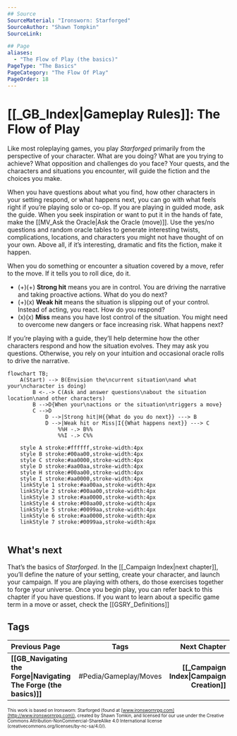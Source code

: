 ```yaml
---
## Source
SourceMaterial: "Ironsworn: Starforged"
SourceAuthor: "Shawn Tompkin"
SourceLink: 

## Page
aliases:
  - "The Flow of Play (the basics)"
PageType: "The Basics"
PageCategory: "The Flow Of Play"
PageOrder: 18
---
```

# [[_GB_Index|Gameplay Rules]]: The Flow of Play
Like most roleplaying games, you play _Starforged_ primarily from the perspective of your character. What are you doing? What are you trying to achieve? What opposition and challenges do you face? Your quests, and the characters and situations you encounter, will guide the fiction and the choices you make.

When you have questions about what you find, how other characters in your setting respond, or what happens next, you can go with what feels right if you’re playing solo or co-op. If you are playing in guided mode, ask the guide. When you seek inspiration or want to put it in the hands of fate, make the [[MV_Ask the Oracle|Ask the Oracle (move)]]. Use the yes/no questions and random oracle tables to generate interesting twists, complications, locations, and characters you might not have thought of on your own. Above all, if it’s interesting, dramatic and fits the fiction, make it happen.

When you do something or encounter a situation covered by a move, refer to the move. If it tells you to roll dice, do it.

* (+)(+) **Strong hit** means you are in control. You are driving the narrative and taking proactive actions. What do you do next?
* (+)(x) **Weak hit** means the situation is slipping out of your control. Instead of acting, you react. How do you respond?
* (x)(x) **Miss** means you have lost control of the situation. You might need to overcome new dangers or face increasing risk. What happens next?

If you’re playing with a guide, they’ll help determine how the other characters respond and how the situation evolves. They may ask you questions. Otherwise, you rely on your intuition and occasional oracle rolls to drive the narrative.

```mermaid
flowchart TB;
	A(Start) --> B(Envision the\ncurrent situation\nand what your\ncharacter is doing)
		B <-.-> C(Ask and answer questions\nabout the situation location\nand other characters)
		B -->D{When your\nactions or the situation\ntriggers a move}
		C -->D
			D -->|Strong hit|H{{What do you do next}} ---> B
			D -->|Weak hit or Miss|I{{What happens next}} ---> C
				%%H -.> B%%
				%%I -.> C%%
	
	style A stroke:#ffffff,stroke-width:4px
	style B stroke:#00aa00,stroke-width:4px
	style C stroke:#aa0000,stroke-width:4px
	style D stroke:#aa00aa,stroke-width:4px
	style H stroke:#00aa00,stroke-width:4px
	style I stroke:#aa0000,stroke-width:4px
	linkStyle 1 stroke:#aa00aa,stroke-width:4px
	linkStyle 2 stroke:#00aa00,stroke-width:4px
	linkStyle 3 stroke:#aa0000,stroke-width:4px
	linkStyle 4 stroke:#00aa00,stroke-width:4px
	linkStyle 5 stroke:#0099aa,stroke-width:4px
	linkStyle 6 stroke:#aa0000,stroke-width:4px
	linkStyle 7 stroke:#0099aa,stroke-width:4px
	
```

## What's next
That’s the basics of _Starforged_. In the [[_Campaign Index|next chapter]], you’ll define the nature of your setting, create your character, and launch your campaign. If you are playing with others, do those exercises together to forge your universe. Once you begin play, you can refer back to this chapter if you have questions. If you want to learn about a specific game term in a move or asset, check the [[GSRY_Definitions]]

## Tags
| Previous Page | Tags | Next Chapter |
|:--- |:---:| ---:|
| **[[GB_Navigating the Forge\|Navigating The Forge (the basics)]]** | #Pedia/Gameplay/Moves | **[[_Campaign Index\|Campaign Creation]]** |

<font size=-2>This work is based on Ironsworn: Starforged (found at [www.ironswornrpg.com](http://www.ironswornrpg.com)), created by Shawn Tomkin, and licensed for our use under the Creative Commons Attribution-NonCommercial-ShareAlike 4.0 International license  (creativecommons.org/licenses/by-nc-sa/4.0/).</font>